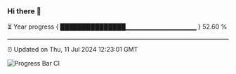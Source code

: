 ### Hi there 👋

⏳ Year progress { ███████████████▁▁▁▁▁▁▁▁▁▁▁▁▁▁▁ } 52.60 %

---

⏰ Updated on Thu, 11 Jul 2024 12:23:01 GMT

![Progress Bar CI](https://github.com/liununu/liununu/workflows/Progress%20Bar%20CI/badge.svg)
